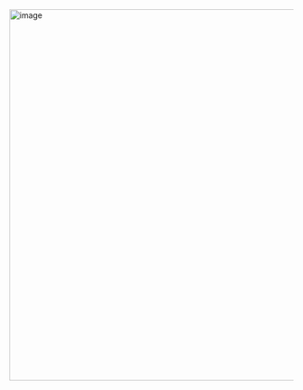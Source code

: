 <img width="908" height="658" alt="image" src="https://github.com/user-attachments/assets/7252cae4-90eb-4a4e-80d3-a74a94f3350b" />
